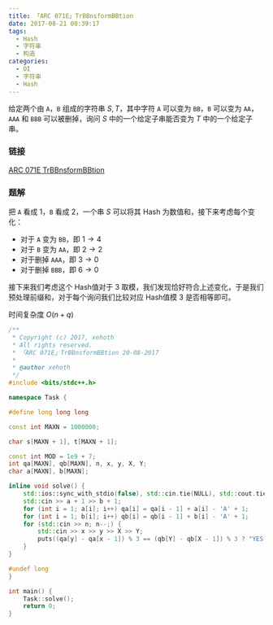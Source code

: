 ```yaml
---
title: 「ARC 071E」TrBBnsformBBtion
date: 2017-08-21 00:39:17
tags:
  - Hash
  - 字符串
  - 构造
categories:
  - OI
  - 字符串
  - Hash
---
```

给定两个由 `A`，`B` 组成的字符串 $S, T$，其中字符 `A` 可以变为 `BB`，`B` 可以变为 `AA`，`AAA` 和 `BBB` 可以被删掉，询问 $S$ 中的一个给定子串能否变为 $T$ 中的一个给定子串。

<!-- more -->
### 链接
[ARC 071E TrBBnsformBBtion](http://arc071.contest.atcoder.jp/tasks/arc071_c)

### 题解
把 `A` 看成 $1$，`B` 看成 $2$，一个串 $S$ 可以将其 Hash 为数值和，接下来考虑每个变化：

- 对于 `A` 变为 `BB`，即 $1 \rightarrow 4$
- 对于 `B` 变为 `AA`，即 $2 \rightarrow 2$
- 对于删掉 `AAA`，即 $3 \rightarrow 0$
- 对于删掉 `BBB`，即 $6 \rightarrow 0$

接下来我们考虑这个 Hash值对于 $3$ 取模，我们发现恰好符合上述变化，于是我们预处理前缀和，对于每个询问我们比较对应 Hash值模 $3$ 是否相等即可。

时间复杂度 $O(n + q)$
``` cpp
/**
 * Copyright (c) 2017, xehoth
 * All rights reserved.
 * 「ARC 071E」TrBBnsformBBtion 20-08-2017
 *
 * @author xehoth
 */
#include <bits/stdc++.h>

namespace Task {

#define long long long

const int MAXN = 1000000;

char s[MAXN + 1], t[MAXN + 1];

const int MOD = 1e9 + 7;
int qa[MAXN], qb[MAXN], n, x, y, X, Y;
char a[MAXN], b[MAXN];

inline void solve() {
    std::ios::sync_with_stdio(false), std::cin.tie(NULL), std::cout.tie(NULL);
    std::cin >> a + 1 >> b + 1;
    for (int i = 1; a[i]; i++) qa[i] = qa[i - 1] + a[i] - 'A' + 1;
    for (int i = 1; b[i]; i++) qb[i] = qb[i - 1] + b[i] - 'A' + 1;
    for (std::cin >> n; n--;) {
        std::cin >> x >> y >> X >> Y;
        puts((qa[y] - qa[x - 1]) % 3 == (qb[Y] - qb[X - 1]) % 3 ? "YES" : "NO");
    }
}

#undef long
}

int main() {
    Task::solve();
    return 0;
}
```

